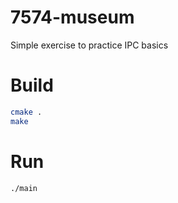 # 7574-museum
Simple exercise to practice IPC basics

# Build

```bash
cmake .
make
```

# Run

```bash
./main
```
